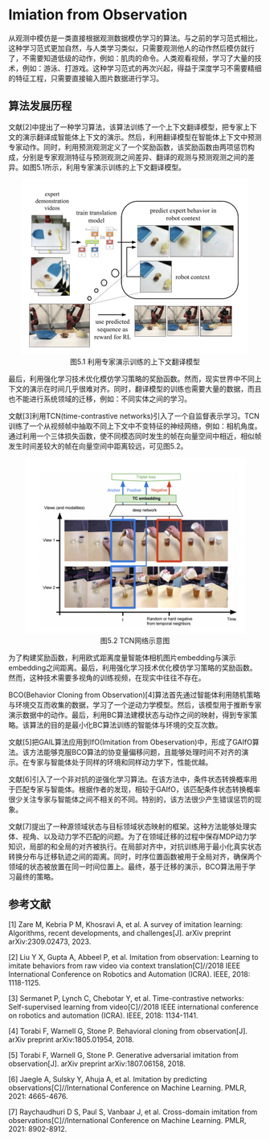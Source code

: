 # Imiation from Observation

从观测中模仿是一类直接根据观测数据模仿学习的算法。与之前的学习范式相比，这种学习范式更加自然，与人类学习类似，只需要观测他人的动作然后模仿就行了，不需要知道低级的动作，例如：肌肉的命令。人类观看视频，学习了大量的技术，例如：游泳、打游戏。这种学习范式的再次兴起，得益于深度学习不需要精细的特征工程，只需要直接输入图片数据进行学习。



## 算法发展历程

文献[2]中提出了一种学习算法，该算法训练了一个上下文翻译模型，把专家上下文的演示翻译成智能体上下文的演示。然后，利用翻译模型在智能体上下文中预测专家动作。同时，利用预测观测定义了一个奖励函数，该奖励函数由两项惩罚构成，分别是专家观测特征与预测观测之间差异、翻译的观测与预测观测之间的差异。如图5.1所示，利用专家演示训练的上下文翻译模型。

<div align="center">
  <img src="./img/clt.png" height=350/>
</div>
<div align="center">
  图5.1 利用专家演示训练的上下文翻译模型
</div>

最后，利用强化学习技术优化模仿学习策略的奖励函数。然而，现实世界中不同上下文的演示在时间几乎很难对齐。同时，翻译模型的训练也需要大量的数据，而且也不能进行系统领域的迁移，例如：不同实体之间的学习。

文献[3]利用TCN(time-contrastive networks)引入了一个自监督表示学习。TCN训练了一个从视频帧中抽取不同上下文中不变特征的神经网络，例如：相机角度。通过利用一个三体损失函数，使不同模态同时发生的帧在向量空间中相近，相似帧发生时间差较大的帧在向量空间中距离较远，可见图5.2。

<div align="center">
  <img src="./img/TCN.png" height=350/>
</div>
<div align="center">
  图5.2 TCN网络示意图
</div>


为了构建奖励函数，利用欧式距离度量智能体相机图片embedding与演示embedding之间距离。最后，利用强化学习技术优化模仿学习策略的奖励函数。然而，这种技术需要多视角的训练视频，在现实中往往不存在。

BCO(Behavior Cloning from Observation)[4]算法首先通过智能体利用随机策略与环境交互而收集的数据，学习了一个逆动力学模型。然后，该模型用于推断专家演示数据中的动作。最后，利用BC算法建模状态与动作之间的映射，得到专家策略。该算法的目的是最小化BC算法训练的智能体与环境的交互次数。

文献[5]把GAIL算法应用到IfO(Imitation from Obeservation)中，形成了GAIfO算法。该方法能够克服BCO算法的协变量偏移问题，且能够处理时间不对齐的演示。在专家与智能体处于同样的环境和同样动力学下，性能优越。

文献[6]引入了一个非对抗的逆强化学习算法。在该方法中，条件状态转换概率用于匹配专家与智能体。根据作者的发现，相较于GAIfO，该匹配条件状态转换概率很少关注专家与智能体之间不相关的不同。特别的，该方法很少产生错误惩罚的现象。

文献[7]提出了一种源领域状态与目标领域状态映射的框架。这种方法能够处理实体、视角、以及动力学不匹配的问题。为了在领域迁移的过程中保存MDP动力学知识，局部的和全局的对齐被执行。在局部对齐中，对抗训练用于最小化真实状态转换分布与迁移轨迹之间的距离。同时，时序位置函数被用于全局对齐，确保两个领域的状态被放置在同一时间位置上。最终，基于迁移的演示，BCO算法用于学习最终的策略。



## 参考文献

[1] Zare M, Kebria P M, Khosravi A, et al. A survey of imitation learning: Algorithms, recent developments, and challenges[J]. arXiv preprint arXiv:2309.02473, 2023.

[2] Liu Y X, Gupta A, Abbeel P, et al. Imitation from observation: Learning to imitate behaviors from raw video via context translation[C]//2018 IEEE International Conference on Robotics and Automation (ICRA). IEEE, 2018: 1118-1125.

[3] Sermanet P, Lynch C, Chebotar Y, et al. Time-contrastive networks: Self-supervised learning from video[C]//2018 IEEE international conference on robotics and automation (ICRA). IEEE, 2018: 1134-1141.

[4] Torabi F, Warnell G, Stone P. Behavioral cloning from observation[J]. arXiv preprint arXiv:1805.01954, 2018.

[5] Torabi F, Warnell G, Stone P. Generative adversarial imitation from observation[J]. arXiv preprint arXiv:1807.06158, 2018.

[6] Jaegle A, Sulsky Y, Ahuja A, et al. Imitation by predicting observations[C]//International Conference on Machine Learning. PMLR, 2021: 4665-4676.

[7] Raychaudhuri D S, Paul S, Vanbaar J, et al. Cross-domain imitation from observations[C]//International Conference on Machine Learning. PMLR, 2021: 8902-8912.

